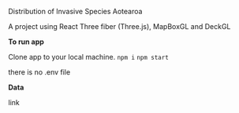 Distribution of Invasive Species Aotearoa

A project using React Three fiber (Three.js), MapBoxGL and DeckGL

**To run app**

Clone app to your local machine.
 ```npm i```
 ```npm start```
 
there is no .env file

**Data**

link

